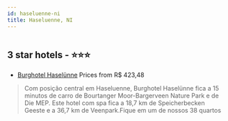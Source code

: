 ```yaml
---
id: haseluenne-ni
title: Haseluenne, NI
---
```


<center><img src="https://i.travelapi.com/hotels/7000000/6230000/6227800/6227791/39dab39c_z.jpg" alt="" /></center>


##  3 star hotels - ⭐️⭐️⭐️

-    [Burghotel Haselünne](https://www.hurb.com/br/aud/https://www.hurb.com/br/hotels/haseluenne/burghotel-haselunne-HT-LMG4?cmp=18055) Prices from R$ 423,48
   > Com posição central em Haseluenne, Burghotel Haselünne fica a 15 minutos de carro de Bourtanger Moor-Bargerveen Nature Park e de Die MEP.  Este hotel com spa fica a 18,7 km de Speicherbecken Geeste e a 36,7 km de Veenpark.Fique em um de nossos 38 quartos 
